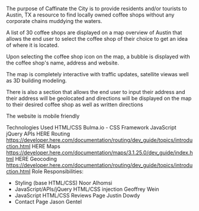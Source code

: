 The purpose of Caffinate the City is to provide residents and/or tourists to Austin, TX a resource to find locally owned coffee shops without any corporate chains muddying the waters.

A list of 30 coffee shops are displayed on a map overview of Austin that allows the end user to select the coffee shop of their choice to get an idea of where it is located.

Upon selecting the coffee shop icon on the map, a bubble is displayed with the coffee shop's name, address and website.

The map is completely interactive with traffic updates, satellite viewas well as 3D building modeling.

There is also a section that allows the end user to input their address and their address will be geolocated and directions will be displayed on the map to their desired coffee shop as well as written directions

The website is mobile friendly

Technologies Used
HTML/CSS
Bulma.io - CSS Framework
JavaScript
jQuery
APIs
HERE Routing
https://developer.here.com/documentation/routing/dev_guide/topics/introduction.html
HERE Maps
https://developer.here.com/documentation/maps/3.1.25.0/dev_guide/index.html
HERE Geocoding
https://developer.here.com/documentation/routing/dev_guide/topics/introduction.html
Role Responsibilities:
- Styling (base HTML/CSS) Noor Alhomsi
- JavaScript/APIs/jQuery HTML/CSS injection Geoffrey Wein
- JavaScript HTML/CSS Reviews Page Justin Dowdy
- Contact Page Jason Gentel
